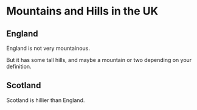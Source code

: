 ---
---
Mountains and Hills in the UK
===================

England
-------

England is not very mountainous.

But it has some tall hills, and maybe a mountain or two depending on your definition.

Scotland
--------

Scotland is hillier than England.

